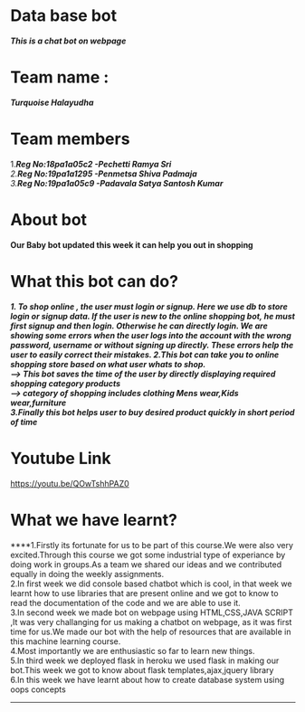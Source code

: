 # Data base bot
***This is a chat bot on webpage***
# Team name :
 ***Turquoise Halayudha***
 
# Team members
1.***Reg No:18pa1a05c2 -Pechetti Ramya Sri**<br />
2.**Reg No:19pa1a1295 -Penmetsa Shiva Padmaja**<br />
3.**Reg No:19pa1a05c9 -Padavala Satya Santosh Kumar***<br />

# About bot
**Our Baby bot updated this week it can help you out in shopping**
# What this bot can do?
***1. To shop online , the user must login or signup. Here we use db to store login or signup data. If the user is new to the online shopping bot, he must first signup and then login. Otherwise he can directly login. We are showing some errors when the user logs into the account with the wrong password, username or without signing up directly. These errors help the user to easily correct their mistakes.
2.This bot can take you to online shopping store based on what user whats to shop.<br/>
    --> This bot saves the time of the user by directly displaying  required shopping category products<br/>
    --> category of shopping includes clothing Mens wear,Kids wear,furniture <br/>
3.Finally this bot helps user to buy desired product quickly in short period of time<br/>***

# Youtube Link
https://youtu.be/QOwTshhPAZ0

# What we have learnt?
****1.Firstly its fortunate for us to be part of this course.We were also very excited.Through this course we got some industrial type of experiance by doing work in groups.As a team we shared our ideas and we contributed equally in doing the weekly assignments.</br>
2.In first week we did  console based chatbot which is cool, in that week we learnt how to use libraries that are present online and we got to know to read the documentation of the code and we are able to use it.</br>
3.In second week we made bot on webpage using HTML,CSS,JAVA SCRIPT ,It was very challanging  for us making a chatbot on webpage, as it was first time for us.We made our bot with the help of resources that are available in this machine learning course.</br>
4.Most importantly we are enthusiastic so far to learn new things.</br>
5.In third week we deployed flask in heroku we used flask in making our bot.This week we got to know about flask templates,ajax,jquery library</br>
6.In this week we have learnt about how to create database system using oops concepts
****
